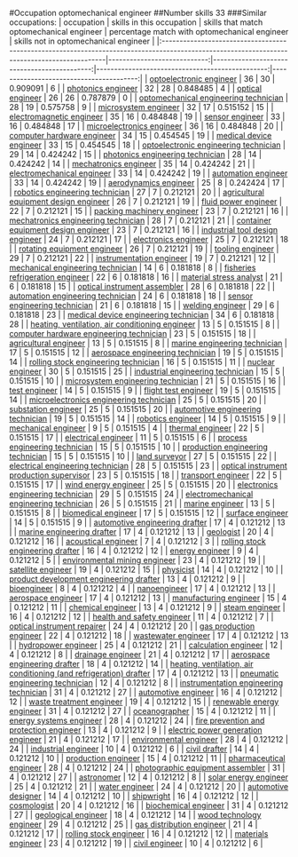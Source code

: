 #Occupation optomechanical engineer
##Number skills 33
###Similar occupations:
| occupation                                                                                                                                  |   skills in this occupation |   skills that match optomechanical engineer |   percentage match with optomechanical engineer |   skills not in optomechanical engineer |
|:--------------------------------------------------------------------------------------------------------------------------------------------|----------------------------:|--------------------------------------------:|------------------------------------------------:|----------------------------------------:|
| [optoelectronic engineer](optoelectronic_engineer.md)                                                                                       |                          36 |                                          30 |                                        0.909091 |                                       6 |
| [photonics engineer](photonics_engineer.md)                                                                                                 |                          32 |                                          28 |                                        0.848485 |                                       4 |
| [optical engineer](optical_engineer.md)                                                                                                     |                          26 |                                          26 |                                        0.787879 |                                       0 |
| [optomechanical engineering technician](optomechanical_engineering_technician.md)                                                           |                          28 |                                          19 |                                        0.575758 |                                       9 |
| [microsystem engineer](microsystem_engineer.md)                                                                                             |                          32 |                                          17 |                                        0.515152 |                                      15 |
| [electromagnetic engineer](electromagnetic_engineer.md)                                                                                     |                          35 |                                          16 |                                        0.484848 |                                      19 |
| [sensor engineer](sensor_engineer.md)                                                                                                       |                          33 |                                          16 |                                        0.484848 |                                      17 |
| [microelectronics engineer](microelectronics_engineer.md)                                                                                   |                          36 |                                          16 |                                        0.484848 |                                      20 |
| [computer hardware engineer](computer_hardware_engineer.md)                                                                                 |                          34 |                                          15 |                                        0.454545 |                                      19 |
| [medical device engineer](medical_device_engineer.md)                                                                                       |                          33 |                                          15 |                                        0.454545 |                                      18 |
| [optoelectronic engineering technician](optoelectronic_engineering_technician.md)                                                           |                          29 |                                          14 |                                        0.424242 |                                      15 |
| [photonics engineering technician](photonics_engineering_technician.md)                                                                     |                          28 |                                          14 |                                        0.424242 |                                      14 |
| [mechatronics engineer](mechatronics_engineer.md)                                                                                           |                          35 |                                          14 |                                        0.424242 |                                      21 |
| [electromechanical engineer](electromechanical_engineer.md)                                                                                 |                          33 |                                          14 |                                        0.424242 |                                      19 |
| [automation engineer](automation_engineer.md)                                                                                               |                          33 |                                          14 |                                        0.424242 |                                      19 |
| [aerodynamics engineer](aerodynamics_engineer.md)                                                                                           |                          25 |                                           8 |                                        0.242424 |                                      17 |
| [robotics engineering technician](robotics_engineering_technician.md)                                                                       |                          27 |                                           7 |                                        0.212121 |                                      20 |
| [agricultural equipment design engineer](agricultural_equipment_design_engineer.md)                                                         |                          26 |                                           7 |                                        0.212121 |                                      19 |
| [fluid power engineer](fluid_power_engineer.md)                                                                                             |                          22 |                                           7 |                                        0.212121 |                                      15 |
| [packing machinery engineer](packing_machinery_engineer.md)                                                                                 |                          23 |                                           7 |                                        0.212121 |                                      16 |
| [mechatronics engineering technician](mechatronics_engineering_technician.md)                                                               |                          28 |                                           7 |                                        0.212121 |                                      21 |
| [container equipment design engineer](container_equipment_design_engineer.md)                                                               |                          23 |                                           7 |                                        0.212121 |                                      16 |
| [industrial tool design engineer](industrial_tool_design_engineer.md)                                                                       |                          24 |                                           7 |                                        0.212121 |                                      17 |
| [electronics engineer](electronics_engineer.md)                                                                                             |                          25 |                                           7 |                                        0.212121 |                                      18 |
| [rotating equipment engineer](rotating_equipment_engineer.md)                                                                               |                          26 |                                           7 |                                        0.212121 |                                      19 |
| [tooling engineer](tooling_engineer.md)                                                                                                     |                          29 |                                           7 |                                        0.212121 |                                      22 |
| [instrumentation engineer](instrumentation_engineer.md)                                                                                     |                          19 |                                           7 |                                        0.212121 |                                      12 |
| [mechanical engineering technician](mechanical_engineering_technician.md)                                                                   |                          14 |                                           6 |                                        0.181818 |                                       8 |
| [fisheries refrigeration engineer](fisheries_refrigeration_engineer.md)                                                                     |                          22 |                                           6 |                                        0.181818 |                                      16 |
| [material stress analyst](material_stress_analyst.md)                                                                                       |                          21 |                                           6 |                                        0.181818 |                                      15 |
| [optical instrument assembler](optical_instrument_assembler.md)                                                                             |                          28 |                                           6 |                                        0.181818 |                                      22 |
| [automation engineering technician](automation_engineering_technician.md)                                                                   |                          24 |                                           6 |                                        0.181818 |                                      18 |
| [sensor engineering technician](sensor_engineering_technician.md)                                                                           |                          21 |                                           6 |                                        0.181818 |                                      15 |
| [welding engineer](welding_engineer.md)                                                                                                     |                          29 |                                           6 |                                        0.181818 |                                      23 |
| [medical device engineering technician](medical_device_engineering_technician.md)                                                           |                          34 |                                           6 |                                        0.181818 |                                      28 |
| [heating, ventilation, air conditioning engineer](heating,_ventilation,_air_conditioning_engineer.md)                                       |                          13 |                                           5 |                                        0.151515 |                                       8 |
| [computer hardware engineering technician](computer_hardware_engineering_technician.md)                                                     |                          23 |                                           5 |                                        0.151515 |                                      18 |
| [agricultural engineer](agricultural_engineer.md)                                                                                           |                          13 |                                           5 |                                        0.151515 |                                       8 |
| [marine engineering technician](marine_engineering_technician.md)                                                                           |                          17 |                                           5 |                                        0.151515 |                                      12 |
| [aerospace engineering technician](aerospace_engineering_technician.md)                                                                     |                          19 |                                           5 |                                        0.151515 |                                      14 |
| [rolling stock engineering technician](rolling_stock_engineering_technician.md)                                                             |                          16 |                                           5 |                                        0.151515 |                                      11 |
| [nuclear engineer](nuclear_engineer.md)                                                                                                     |                          30 |                                           5 |                                        0.151515 |                                      25 |
| [industrial engineering technician](industrial_engineering_technician.md)                                                                   |                          15 |                                           5 |                                        0.151515 |                                      10 |
| [microsystem engineering technician](microsystem_engineering_technician.md)                                                                 |                          21 |                                           5 |                                        0.151515 |                                      16 |
| [test engineer](test_engineer.md)                                                                                                           |                          14 |                                           5 |                                        0.151515 |                                       9 |
| [flight test engineer](flight_test_engineer.md)                                                                                             |                          19 |                                           5 |                                        0.151515 |                                      14 |
| [microelectronics engineering technician](microelectronics_engineering_technician.md)                                                       |                          25 |                                           5 |                                        0.151515 |                                      20 |
| [substation engineer](substation_engineer.md)                                                                                               |                          25 |                                           5 |                                        0.151515 |                                      20 |
| [automotive engineering technician](automotive_engineering_technician.md)                                                                   |                          19 |                                           5 |                                        0.151515 |                                      14 |
| [robotics engineer](robotics_engineer.md)                                                                                                   |                          14 |                                           5 |                                        0.151515 |                                       9 |
| [mechanical engineer](mechanical_engineer.md)                                                                                               |                           9 |                                           5 |                                        0.151515 |                                       4 |
| [thermal engineer](thermal_engineer.md)                                                                                                     |                          22 |                                           5 |                                        0.151515 |                                      17 |
| [electrical engineer](electrical_engineer.md)                                                                                               |                          11 |                                           5 |                                        0.151515 |                                       6 |
| [process engineering technician](process_engineering_technician.md)                                                                         |                          15 |                                           5 |                                        0.151515 |                                      10 |
| [production engineering technician](production_engineering_technician.md)                                                                   |                          15 |                                           5 |                                        0.151515 |                                      10 |
| [land surveyor](land_surveyor.md)                                                                                                           |                          27 |                                           5 |                                        0.151515 |                                      22 |
| [electrical engineering technician](electrical_engineering_technician.md)                                                                   |                          28 |                                           5 |                                        0.151515 |                                      23 |
| [optical instrument production supervisor](optical_instrument_production_supervisor.md)                                                     |                          23 |                                           5 |                                        0.151515 |                                      18 |
| [transport engineer](transport_engineer.md)                                                                                                 |                          22 |                                           5 |                                        0.151515 |                                      17 |
| [wind energy engineer](wind_energy_engineer.md)                                                                                             |                          25 |                                           5 |                                        0.151515 |                                      20 |
| [electronics engineering technician](electronics_engineering_technician.md)                                                                 |                          29 |                                           5 |                                        0.151515 |                                      24 |
| [electromechanical engineering technician](electromechanical_engineering_technician.md)                                                     |                          26 |                                           5 |                                        0.151515 |                                      21 |
| [marine engineer](marine_engineer.md)                                                                                                       |                          13 |                                           5 |                                        0.151515 |                                       8 |
| [biomedical engineer](biomedical_engineer.md)                                                                                               |                          17 |                                           5 |                                        0.151515 |                                      12 |
| [surface engineer](surface_engineer.md)                                                                                                     |                          14 |                                           5 |                                        0.151515 |                                       9 |
| [automotive engineering drafter](automotive_engineering_drafter.md)                                                                         |                          17 |                                           4 |                                        0.121212 |                                      13 |
| [marine engineering drafter](marine_engineering_drafter.md)                                                                                 |                          17 |                                           4 |                                        0.121212 |                                      13 |
| [geologist](geologist.md)                                                                                                                   |                          20 |                                           4 |                                        0.121212 |                                      16 |
| [acoustical engineer](acoustical_engineer.md)                                                                                               |                           7 |                                           4 |                                        0.121212 |                                       3 |
| [rolling stock engineering drafter](rolling_stock_engineering_drafter.md)                                                                   |                          16 |                                           4 |                                        0.121212 |                                      12 |
| [energy engineer](energy_engineer.md)                                                                                                       |                           9 |                                           4 |                                        0.121212 |                                       5 |
| [environmental mining engineer](environmental_mining_engineer.md)                                                                           |                          23 |                                           4 |                                        0.121212 |                                      19 |
| [satellite engineer](satellite_engineer.md)                                                                                                 |                          19 |                                           4 |                                        0.121212 |                                      15 |
| [physicist](physicist.md)                                                                                                                   |                          14 |                                           4 |                                        0.121212 |                                      10 |
| [product development engineering drafter](product_development_engineering_drafter.md)                                                       |                          13 |                                           4 |                                        0.121212 |                                       9 |
| [bioengineer](bioengineer.md)                                                                                                               |                           8 |                                           4 |                                        0.121212 |                                       4 |
| [nanoengineer](nanoengineer.md)                                                                                                             |                          17 |                                           4 |                                        0.121212 |                                      13 |
| [aerospace engineer](aerospace_engineer.md)                                                                                                 |                          17 |                                           4 |                                        0.121212 |                                      13 |
| [manufacturing engineer](manufacturing_engineer.md)                                                                                         |                          15 |                                           4 |                                        0.121212 |                                      11 |
| [chemical engineer](chemical_engineer.md)                                                                                                   |                          13 |                                           4 |                                        0.121212 |                                       9 |
| [steam engineer](steam_engineer.md)                                                                                                         |                          16 |                                           4 |                                        0.121212 |                                      12 |
| [health and safety engineer](health_and_safety_engineer.md)                                                                                 |                          11 |                                           4 |                                        0.121212 |                                       7 |
| [optical instrument repairer](optical_instrument_repairer.md)                                                                               |                          24 |                                           4 |                                        0.121212 |                                      20 |
| [gas production engineer](gas_production_engineer.md)                                                                                       |                          22 |                                           4 |                                        0.121212 |                                      18 |
| [wastewater engineer](wastewater_engineer.md)                                                                                               |                          17 |                                           4 |                                        0.121212 |                                      13 |
| [hydropower engineer](hydropower_engineer.md)                                                                                               |                          25 |                                           4 |                                        0.121212 |                                      21 |
| [calculation engineer](calculation_engineer.md)                                                                                             |                          12 |                                           4 |                                        0.121212 |                                       8 |
| [drainage engineer](drainage_engineer.md)                                                                                                   |                          21 |                                           4 |                                        0.121212 |                                      17 |
| [aerospace engineering drafter](aerospace_engineering_drafter.md)                                                                           |                          18 |                                           4 |                                        0.121212 |                                      14 |
| [heating, ventilation, air conditioning (and refrigeration) drafter](heating,_ventilation,_air_conditioning_(and_refrigeration)_drafter.md) |                          17 |                                           4 |                                        0.121212 |                                      13 |
| [pneumatic engineering technician](pneumatic_engineering_technician.md)                                                                     |                          12 |                                           4 |                                        0.121212 |                                       8 |
| [instrumentation engineering technician](instrumentation_engineering_technician.md)                                                         |                          31 |                                           4 |                                        0.121212 |                                      27 |
| [automotive engineer](automotive_engineer.md)                                                                                               |                          16 |                                           4 |                                        0.121212 |                                      12 |
| [waste treatment engineer](waste_treatment_engineer.md)                                                                                     |                          19 |                                           4 |                                        0.121212 |                                      15 |
| [renewable energy engineer](renewable_energy_engineer.md)                                                                                   |                          31 |                                           4 |                                        0.121212 |                                      27 |
| [oceanographer](oceanographer.md)                                                                                                           |                          15 |                                           4 |                                        0.121212 |                                      11 |
| [energy systems engineer](energy_systems_engineer.md)                                                                                       |                          28 |                                           4 |                                        0.121212 |                                      24 |
| [fire prevention and protection engineer](fire_prevention_and_protection_engineer.md)                                                       |                          13 |                                           4 |                                        0.121212 |                                       9 |
| [electric power generation engineer](electric_power_generation_engineer.md)                                                                 |                          21 |                                           4 |                                        0.121212 |                                      17 |
| [environmental engineer](environmental_engineer.md)                                                                                         |                          28 |                                           4 |                                        0.121212 |                                      24 |
| [industrial engineer](industrial_engineer.md)                                                                                               |                          10 |                                           4 |                                        0.121212 |                                       6 |
| [civil drafter](civil_drafter.md)                                                                                                           |                          14 |                                           4 |                                        0.121212 |                                      10 |
| [production engineer](production_engineer.md)                                                                                               |                          15 |                                           4 |                                        0.121212 |                                      11 |
| [pharmaceutical engineer](pharmaceutical_engineer.md)                                                                                       |                          28 |                                           4 |                                        0.121212 |                                      24 |
| [photographic equipment assembler](photographic_equipment_assembler.md)                                                                     |                          31 |                                           4 |                                        0.121212 |                                      27 |
| [astronomer](astronomer.md)                                                                                                                 |                          12 |                                           4 |                                        0.121212 |                                       8 |
| [solar energy engineer](solar_energy_engineer.md)                                                                                           |                          25 |                                           4 |                                        0.121212 |                                      21 |
| [water engineer](water_engineer.md)                                                                                                         |                          24 |                                           4 |                                        0.121212 |                                      20 |
| [automotive designer](automotive_designer.md)                                                                                               |                          14 |                                           4 |                                        0.121212 |                                      10 |
| [shipwright](shipwright.md)                                                                                                                 |                          16 |                                           4 |                                        0.121212 |                                      12 |
| [cosmologist](cosmologist.md)                                                                                                               |                          20 |                                           4 |                                        0.121212 |                                      16 |
| [biochemical engineer](biochemical_engineer.md)                                                                                             |                          31 |                                           4 |                                        0.121212 |                                      27 |
| [geological engineer](geological_engineer.md)                                                                                               |                          18 |                                           4 |                                        0.121212 |                                      14 |
| [wood technology engineer](wood_technology_engineer.md)                                                                                     |                          29 |                                           4 |                                        0.121212 |                                      25 |
| [gas distribution engineer](gas_distribution_engineer.md)                                                                                   |                          21 |                                           4 |                                        0.121212 |                                      17 |
| [rolling stock engineer](rolling_stock_engineer.md)                                                                                         |                          16 |                                           4 |                                        0.121212 |                                      12 |
| [materials engineer](materials_engineer.md)                                                                                                 |                          23 |                                           4 |                                        0.121212 |                                      19 |
| [civil engineer](civil_engineer.md)                                                                                                         |                          10 |                                           4 |                                        0.121212 |                                       6 |
